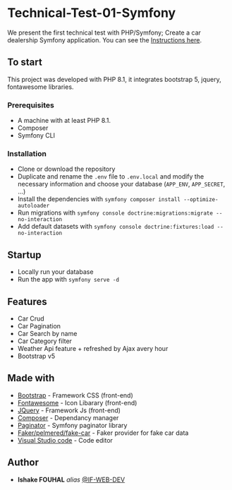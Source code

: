 # Technical-Test-01-Symfony

We present the first technical test with PHP/Symfony; Create a car dealership Symfony application. You can see the [Instructions here](https://github.com/if-web-dev/Technical-Test-01-Symfony/blob/main/instructions.pdf).

## To start

This project was developed with PHP 8.1, it integrates bootstrap 5, jquery, fontawesome libraries.

### Prerequisites

- A machine with at least PHP 8.1.
- Composer
- Symfony CLI

### Installation

- Clone or download the repository
- Duplicate and rename the `.env` file to `.env.local` and modify the necessary information and choose your database (`APP_ENV`, `APP_SECRET`, ...)
- Install the dependencies with `symfony composer install --optimize-autoloader`
- Run migrations with `symfony console doctrine:migrations:migrate --no-interaction`
- Add default datasets with `symfony console doctrine:fixtures:load --no-interaction`

## Startup

- Locally run your database
- Run the app with `symfony serve -d`

## Features

- Car Crud
- Car Pagination
- Car Search by name
- Car Category filter
- Weather Api feature + refreshed by Ajax avery hour
- Bootstrap v5

## Made with

* [Bootstrap](https://getbootstrap.com/) - Framework CSS (front-end)
* [Fontawesome](https://fontawesome.com/icons) - Icon Libarary (front-end)
* [JQuery](https://jquery.com/) - Framework Js (front-end)
* [Composer](https://getcomposer.org/) - Dependancy manager
* [Paginator](https://github.com/KnpLabs/KnpPaginatorBundle) - Symfony paginator library
* [Faker/pelmered/fake-car](https://github.com/pelmered/fake-car) - Faker provider for fake car data
* [Visual Studio code](https://code.visualstudio.com/) - Code editor

## Author

* **Ishake FOUHAL** _alias_ [@IF-WEB-DEV](https://github.com/if-web-dev)
